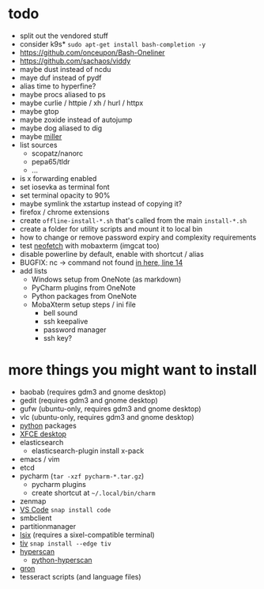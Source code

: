 # todo

* split out the vendored stuff
* consider k9s* `sudo apt-get install bash-completion -y`
* https://github.com/onceupon/Bash-Oneliner
* https://github.com/sachaos/viddy
* maybe dust instead of ncdu
* maye duf instead of pydf
* alias time to hyperfine?
* maybe procs aliased to ps
* maybe curlie / httpie / xh / hurl / httpx
* maybe gtop
* maybe zoxide instead of autojump
* maybe dog aliased to dig
* maybe [miller](https://github.com/johnkerl/miller)
* list sources
  * scopatz/nanorc
  * pepa65/tldr
  * ...
* is x forwarding enabled
* set iosevka as terminal font
* set terminal opacity to 90%
* maybe symlink the xstartup instead of copying it?
* firefox / chrome extensions
* create `offline-install-*.sh` that's called from the main `install-*.sh`
* create a folder for utility scripts and mount it to local bin
* how to change or remove password expiry and complexity requirements
* test [neofetch](https://github.com/dylanaraps/neofetch) with mobaxterm (imgcat too)
* disable powerline by default, enable with shortcut / alias
* BUGFIX: nc -> command not found [in here, line 14](install-rhel.sh)
* add lists
  * Windows setup from OneNote (as markdown)
  * PyCharm plugins from OneNote
  * Python packages from OneNote
  * MobaXterm setup steps / ini file
    * bell sound
    * ssh keepalive
    * password manager
    * ssh key?

# more things you might want to install

* baobab (requires gdm3 and gnome desktop)
* gedit (requires gdm3 and gnome desktop)
* gufw (ubuntu-only, requires gdm3 and gnome desktop)
* vlc (ubuntu-only, requires gdm3 and gnome desktop)
* [python](#set-up-python) packages
* [XFCE desktop](#xfce)
* elasticsearch
  * elasticsearch-plugin install x-pack
* emacs / vim
* etcd
* pycharm (`tar -xzf pycharm-*.tar.gz`)
  * pycharm plugins
  * create shortcut at `~/.local/bin/charm`
* zenmap
* [VS Code](https://code.visualstudio.com/docs/setup/linux)
  `snap install code`
* smbclient
* partitionmanager
* [lsix](https://github.com/hackerb9/lsix)
  (requires a sixel-compatible terminal)
* [tiv](https://github.com/stefanhaustein/TerminalImageViewer)
  `snap install --edge tiv`
* [hyperscan](https://www.hyperscan.io/downloads/)
  * [python-hyperscan](https://python-hyperscan.readthedocs.io/en/latest/)
* [gron](https://github.com/tomnomnom/gron)
* tesseract scripts (and language files)
